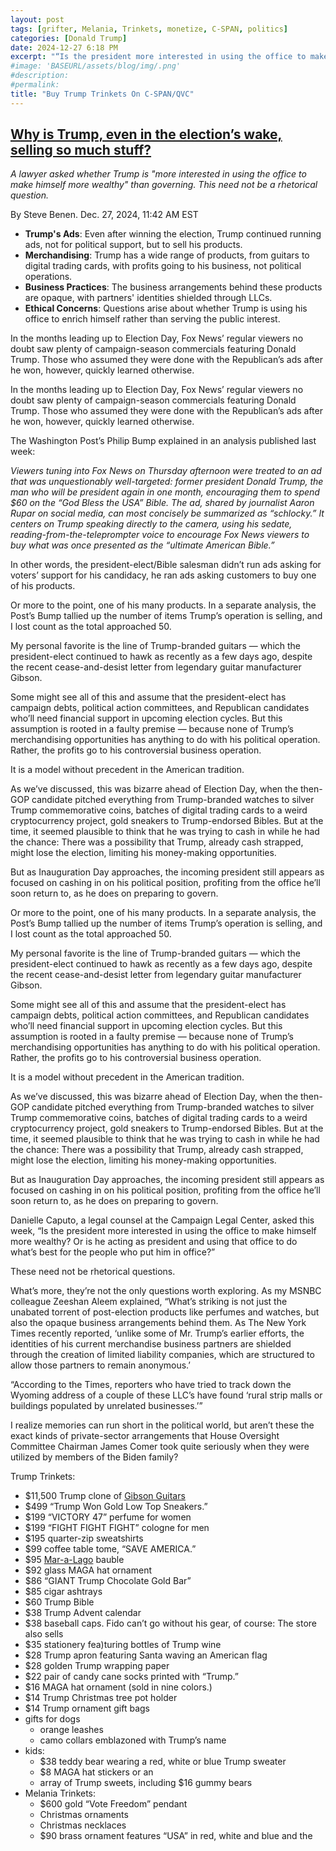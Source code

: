 ```yaml
---
layout: post
tags: [grifter, Melania, Trinkets, monetize, C-SPAN, politics]
categories: [Donald Trump]
date: 2024-12-27 6:18 PM
excerpt: "“Is the president more interested in using the office to make himself more wealthy? Or is he acting as president and using that office to do what’s best for the people who put him in office?” – Danielle Caputo, a legal counsel at the Campaign Legal Center."
#image: 'BASEURL/assets/blog/img/.png'
#description:
#permalink:
title: "Buy Trump Trinkets On C-SPAN/QVC"
---
```



## [Why is Trump, even in the election’s wake, selling so much stuff?](https://www.msnbc.com/rachel-maddow-show/maddowblog/trump-even-elections-wake-selling-much-stuff-rcna185552)

*A lawyer asked whether Trump is "more interested in using the office to make himself more wealthy" than governing. This need not be a rhetorical question.*

By Steve Benen. Dec. 27, 2024, 11:42 AM EST

- **Trump's Ads**: Even after winning the election, Trump continued running ads, not for political support, but to sell his products.
- **Merchandising**: Trump has a wide range of products, from guitars to digital trading cards, with profits going to his business, not political operations.
- **Business Practices**: The business arrangements behind these products are opaque, with partners' identities shielded through LLCs.
- **Ethical Concerns**: Questions arise about whether Trump is using his office to enrich himself rather than serving the public interest.

In the months leading up to Election Day, Fox News’ regular viewers no doubt saw plenty of campaign-season commercials featuring Donald Trump. Those who assumed they were done with the Republican’s ads after he won, however, quickly learned otherwise.

In the months leading up to Election Day, Fox News’ regular viewers no doubt saw plenty of campaign-season commercials featuring Donald Trump. Those who assumed they were done with the Republican’s ads after he won, however, quickly learned otherwise.

The Washington Post’s Philip Bump explained in an analysis published last week:

_Viewers tuning into Fox News on Thursday afternoon were treated to an ad that was unquestionably well-targeted: former president Donald Trump, the man who will be president again in one month, encouraging them to spend $60 on the “God Bless the USA” Bible. The ad, shared by journalist Aaron Rupar on social media, can most concisely be summarized as “schlocky.” It centers on Trump speaking directly to the camera, using his sedate, reading-from-the-teleprompter voice to encourage Fox News viewers to buy what was once presented as the “ultimate American Bible.”_

In other words, the president-elect/Bible salesman didn’t run ads asking for voters’ support for his candidacy, he ran ads asking customers to buy one of his products.

Or more to the point, one of his many products. In a separate analysis, the Post’s Bump tallied up the number of items Trump’s operation is selling, and I lost count as the total approached 50.

My personal favorite is the line of Trump-branded guitars — which the president-elect continued to hawk as recently as a few days ago, despite the recent cease-and-desist letter from legendary guitar manufacturer Gibson.

Some might see all of this and assume that the president-elect has campaign debts, political action committees, and Republican candidates who’ll need financial support in upcoming election cycles. But this assumption is rooted in a faulty premise — because none of Trump’s merchandising opportunities has anything to do with his political operation. Rather, the profits go to his controversial business operation.

It is a model without precedent in the American tradition.

As we’ve discussed, this was bizarre ahead of Election Day, when the then-GOP candidate pitched everything from Trump-branded watches to silver Trump commemorative coins, batches of digital trading cards to a weird cryptocurrency project, gold sneakers to Trump-endorsed Bibles. But at the time, it seemed plausible to think that he was trying to cash in while he had the chance: There was a possibility that Trump, already cash strapped, might lose the election, limiting his money-making opportunities.

But as Inauguration Day approaches, the incoming president still appears as focused on cashing in on his political position, profiting from the office he’ll soon return to, as he does on preparing to govern.

Or more to the point, one of his many products. In a separate analysis, the Post’s Bump tallied up the number of items Trump’s operation is selling, and I lost count as the total approached 50.

My personal favorite is the line of Trump-branded guitars — which the president-elect continued to hawk as recently as a few days ago, despite the recent cease-and-desist letter from legendary guitar manufacturer Gibson.

Some might see all of this and assume that the president-elect has campaign debts, political action committees, and Republican candidates who’ll need financial support in upcoming election cycles. But this assumption is rooted in a faulty premise — because none of Trump’s merchandising opportunities has anything to do with his political operation. Rather, the profits go to his controversial business operation.

It is a model without precedent in the American tradition.

As we’ve discussed, this was bizarre ahead of Election Day, when the then-GOP candidate pitched everything from Trump-branded watches to silver Trump commemorative coins, batches of digital trading cards to a weird cryptocurrency project, gold sneakers to Trump-endorsed Bibles. But at the time, it seemed plausible to think that he was trying to cash in while he had the chance: There was a possibility that Trump, already cash strapped, might lose the election, limiting his money-making opportunities.

But as Inauguration Day approaches, the incoming president still appears as focused on cashing in on his political position, profiting from the office he’ll soon return to, as he does on preparing to govern.

Danielle Caputo, a legal counsel at the Campaign Legal Center, asked this week, “Is the president more interested in using the office to make himself more wealthy? Or is he acting as president and using that office to do what’s best for the people who put him in office?”

These need not be rhetorical questions.

What’s more, they’re not the only questions worth exploring. As my MSNBC colleague Zeeshan Aleem explained, “What’s striking is not just the unabated torrent of post-election products like perfumes and watches, but also the opaque business arrangements behind them. As The New York Times recently reported, ‘unlike some of Mr. Trump’s earlier efforts, the identities of his current merchandise business partners are shielded through the creation of limited liability companies, which are structured to allow those partners to remain anonymous.’

“According to the Times, reporters who have tried to track down the Wyoming address of a couple of these LLC’s have found ‘rural strip malls or buildings populated by unrelated businesses.’”

I realize memories can run short in the political world, but aren’t these the exact kinds of private-sector arrangements that House Oversight Committee Chairman James Comer took quite seriously when they were utilized by members of the Biden family?

Trump Trinkets:

- $11,500 Trump clone of [Gibson Guitars](https://www.gibson.com/en-US/)
- $499 “Trump Won Gold Low Top Sneakers.”
- $199 “VICTORY 47” perfume for women
- $199 “FIGHT FIGHT FIGHT” cologne for men 
- $195 quarter-zip sweatshirts
- $99 coffee table tome, “SAVE AMERICA.”
- $95 [Mar-a-Lago](https://www.maralagoclub.com/) bauble
- $92 glass MAGA hat ornament
- $86 “GIANT Trump Chocolate Gold Bar”
- $85 cigar ashtrays
- $60 Trump Bible 
- $38 Trump Advent calendar
- $38 baseball caps. Fido can’t go without his gear, of course: The store also sells
- $35 stationery fea)turing bottles of Trump wine
- $28 Trump apron featuring Santa waving an American flag
- $28 golden Trump wrapping paper
- $22 pair of candy cane socks printed with “Trump.” 
- $16 MAGA hat ornament (sold in nine colors.)
- $14 Trump Christmas tree pot holder
- $14 Trump ornament gift bags
- gifts for dogs
    - orange leashes
    - camo collars emblazoned with Trump’s name
- kids:
    - $38 teddy bear wearing a red, white or blue Trump sweater
    - $8 MAGA hat stickers or an 
    - array of Trump sweets, including $16 gummy bears
- Melania Trinkets:
    - $600 gold “Vote Freedom” pendant
    - Christmas ornaments
    - Christmas necklaces
    - $90 brass ornament features “USA” in red, white and blue and the 
